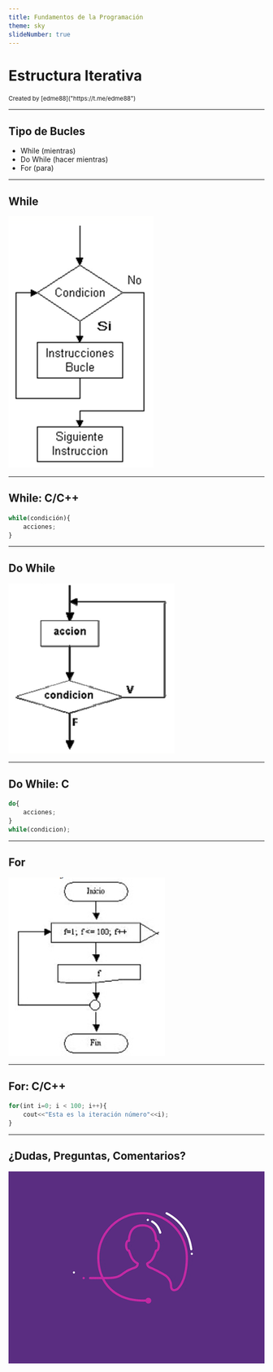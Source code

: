```yaml
---
title: Fundamentos de la Programación
theme: sky
slideNumber: true
---
```


# Estructura Iterativa
<small>
Created by <i class="fab fa-telegram"></i>
[edme88]("https://t.me/edme88")
</small>

---
## Tipo de Bucles
* While (mientras)
* Do While (hacer mientras)
* For (para)

---
## While
![Control Repetitivo](images/U2_control_flujo/while.png)

---
## While: C/C++
````javascript
while(condición){
    acciones;
}
````

---
## Do While
![Do While](images/U2_control_flujo/do_while.png)

---
## Do While: C
````javascript
do{
    acciones;
}
while(condicion);
````

---
## For
![Control Repetitivo](images/U2_control_flujo/for.png)

---
## For: C/C++
````javascript
for(int i=0; i < 100; i++){
    cout<<"Esta es la iteración número"<<i);
}
````

---
## ¿Dudas, Preguntas, Comentarios?
![DUDAS](images/pregunta.gif)
